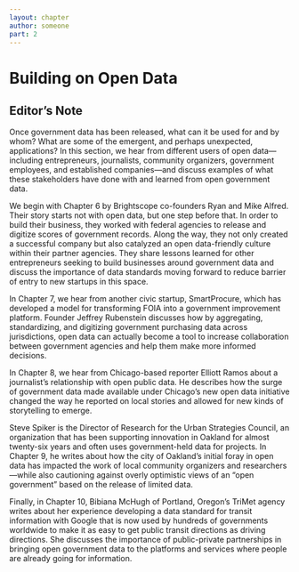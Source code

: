 ```yaml
---
layout: chapter
author: someone
part: 2
---
```

# Building on Open Data

## Editor’s Note



Once government data has been released, what can it be used for and by whom? What are some of the emergent, and perhaps unexpected, applications? In this section, we hear from different users of open data—including entrepreneurs, journalists, community organizers, government employees, and established companies—and discuss examples of what these stakeholders have done with and learned from open government data.

We begin with Chapter 6 by Brightscope co-founders Ryan and Mike Alfred. Their story starts not with open data, but one step before that. In order to build their business, they worked with federal agencies to release and digitize scores of government records. Along the way, they not only created a successful company but also catalyzed an open data-friendly culture within their partner agencies. They share lessons learned for other entrepreneurs seeking to build businesses around government data and discuss the importance of data standards moving forward to reduce barrier of entry to new startups in this space.

In Chapter 7, we hear from another civic startup, SmartProcure, which has developed a model for transforming FOIA into a government improvement platform. Founder Jeffrey Rubenstein discusses how by aggregating, standardizing, and digitizing government purchasing data across jurisdictions, open data can actually become a tool to increase collaboration between government agencies and help them make more informed decisions.

In Chapter 8, we hear from Chicago-based reporter Elliott Ramos about a journalist’s relationship with open public data. He describes how the surge of government data made available under Chicago’s new open data initiative changed the way he reported on local stories and allowed for new kinds of storytelling to emerge.

Steve Spiker is the Director of Research for the Urban Strategies Council, an organization that has been supporting innovation in Oakland for almost twenty-six years and often uses government-held data for projects. In Chapter 9, he writes about how the city of Oakland’s initial foray in open data has impacted the work of local community organizers and researchers—while also cautioning against overly optimistic views of an “open government” based on the release of limited data.

Finally, in Chapter 10, Bibiana McHugh of Portland, Oregon’s TriMet agency writes about her experience developing a data standard for transit information with Google that is now used by hundreds of governments worldwide to make it as easy to get public transit directions as driving directions. She discusses the importance of public-private partnerships in bringing open government data to the platforms and services where people are already going for information.

